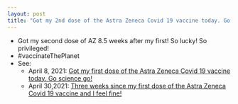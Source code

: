```yaml
---
layout: post
title: "Got my 2nd dose of the Astra Zeneca Covid 19 vaccine today. Go science go!"
---
```


* Got my second dose of AZ 8.5 weeks after my first! So lucky! So privileged!
* #vaccinateThePlanet
* See:
  * April 8, 2021: [Got my first dose of the Astra Zeneca Covid 19 vaccine today. Go science go!](http://rolandtanglao.com/2021/04/08/p1-first-dose-astra-zeneca-covid-19-vaccine-go-science-go/)        
  * April 30,2021: [Three weeks since my first dose of the Astra Zeneca Covid 19 vaccine and I feel fine!](http://rolandtanglao.com/2021/04/30/p1-three-weeks-since-astra-zeneca-vaccination-and-feel-fine/)        

